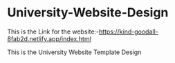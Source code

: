 # University-Website-Design

This is the Link for the website:-https://kind-goodall-8fab2d.netlify.app/index.html

This is the University Website Template Design

